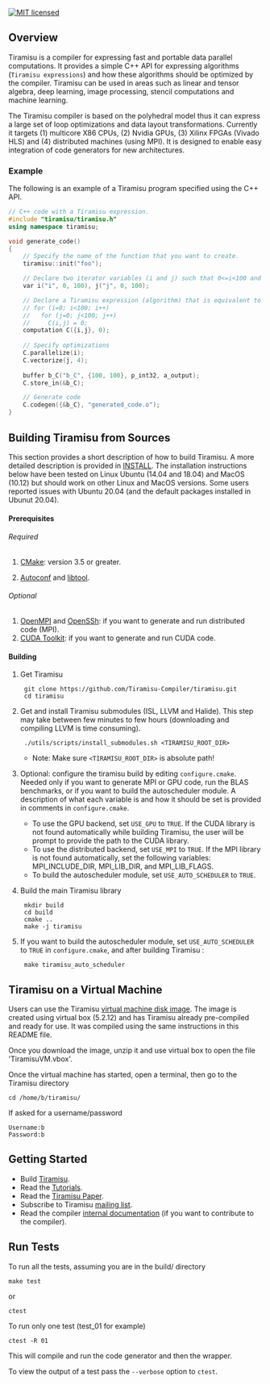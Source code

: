 [![MIT licensed](https://img.shields.io/badge/license-MIT-blue.svg)](./LICENSE)
<!--- [![Build Status](https://travis-ci.org/Tiramisu-Compiler/tiramisu.svg?branch=master)](https://travis-ci.org/Tiramisu-Compiler/tiramisu)--->

## Overview

Tiramisu is a compiler for expressing fast and portable data parallel computations.  It provides a simple C++ API for expressing algorithms (`Tiramisu expressions`) and how these algorithms should be optimized by the compiler.  Tiramisu can be used in areas such as linear and tensor algebra, deep learning, image processing, stencil computations and machine learning.

The Tiramisu compiler is based on the polyhedral model thus it can express a large set of loop optimizations and data layout transformations.  Currently it targets (1) multicore X86 CPUs, (2) Nvidia GPUs, (3) Xilinx FPGAs (Vivado HLS) and (4) distributed machines (using MPI).  It is designed to enable easy integration of code generators for new architectures.

### Example

The following is an example of a Tiramisu program specified using the C++ API.

```cpp
// C++ code with a Tiramisu expression.
#include "tiramisu/tiramisu.h"
using namespace tiramisu;

void generate_code()
{
    // Specify the name of the function that you want to create.
    tiramisu::init("foo");

    // Declare two iterator variables (i and j) such that 0<=i<100 and 0<=j<100.
    var i("i", 0, 100), j("j", 0, 100);

    // Declare a Tiramisu expression (algorithm) that is equivalent to the following C code
    // for (i=0; i<100; i++)
    //   for (j=0; j<100; j++)
    //     C(i,j) = 0;
    computation C({i,j}, 0);
    
    // Specify optimizations
    C.parallelize(i);
    C.vectorize(j, 4);
    
    buffer b_C("b_C", {100, 100}, p_int32, a_output);
    C.store_in(&b_C);

    // Generate code
    C.codegen({&b_C}, "generated_code.o");
}
```

## Building Tiramisu from Sources

This section provides a short description of how to build Tiramisu.  A more detailed description is provided in [INSTALL](INSTALL.md).  The installation instructions below have been tested on Linux Ubuntu (14.04 and 18.04) and MacOS (10.12) but should work on other Linux and MacOS versions. Some users reported issues with Ubuntu 20.04 (and the default packages installed in Ubunut 20.04).

#### Prerequisites
###### Required
1) [CMake](https://cmake.org/): version 3.5 or greater.

2) [Autoconf](https://www.gnu.org/software/autoconf/) and [libtool](https://www.gnu.org/software/libtool/).
  
###### Optional
1) [OpenMPI](https://www.open-mpi.org/) and [OpenSSh](https://www.openssh.com/): if you want to generate and run distributed code (MPI).
2) [CUDA Toolkit](https://developer.nvidia.com/cuda-toolkit): if you want to generate and run CUDA code.


#### Building
1) Get Tiramisu

        git clone https://github.com/Tiramisu-Compiler/tiramisu.git
        cd tiramisu

2) Get and install Tiramisu submodules (ISL, LLVM and Halide).  This step may take between few minutes to few hours (downloading and compiling LLVM is time consuming).

        ./utils/scripts/install_submodules.sh <TIRAMISU_ROOT_DIR>

    - Note: Make sure `<TIRAMISU_ROOT_DIR>` is absolute path!

3) Optional: configure the tiramisu build by editing `configure.cmake`.  Needed only if you want to generate MPI or GPU code, run the BLAS benchmarks, or if you want to build the autoscheduler module.  A description of what each variable is and how it should be set is provided in comments in `configure.cmake`.

    - To use the GPU backend, set `USE_GPU` to `TRUE`. If the CUDA library is not found automatically while building Tiramisu, the user will be prompt to provide the path to the CUDA library.
    - To use the distributed backend, set `USE_MPI` to `TRUE`. If the MPI library is not found automatically, set the following variables: MPI_INCLUDE_DIR, MPI_LIB_DIR, and MPI_LIB_FLAGS.
    - To build the autoscheduler module, set `USE_AUTO_SCHEDULER` to `TRUE`.

4) Build the main Tiramisu library

        mkdir build
        cd build
        cmake ..
        make -j tiramisu
        
5) If you want to build the autoscheduler module, set `USE_AUTO_SCHEDULER` to `TRUE` in `configure.cmake`, and after building Tiramisu :

        make tiramisu_auto_scheduler

## Tiramisu on a Virtual Machine
Users can use the Tiramisu [virtual machine disk image](http://groups.csail.mit.edu/commit/software/TiramisuVM.zip).  The image is created using virtual box (5.2.12) and has Tiramisu already pre-compiled and ready for use. It was compiled using the same instructions in this README file.

Once you download the image, unzip it and use virtual box to open the file 'TiramisuVM.vbox'.

Once the virtual machine has started, open a terminal, then go to the Tiramisu directory

    cd /home/b/tiramisu/
    
If asked for a username/password

    Username:b
    Password:b

## Getting Started
- Build [Tiramisu](https://github.com/Tiramisu-Compiler/tiramisu/).
- Read the [Tutorials](https://github.com/Tiramisu-Compiler/tiramisu/blob/master/tutorials/README.md).
- Read the [Tiramisu Paper](https://arxiv.org/abs/1804.10694).
- Subscribe to Tiramisu [mailing list](https://lists.csail.mit.edu/mailman/listinfo/tiramisu).
- Read the compiler [internal documentation](https://tiramisu-compiler.github.io/doc/) (if you want to contribute to the compiler).


## Run Tests

To run all the tests, assuming you are in the build/ directory

    make test

or

    ctest
    
To run only one test (test_01 for example)

    ctest -R 01

This will compile and run the code generator and then the wrapper.

To view the output of a test pass the `--verbose` option to `ctest`.
